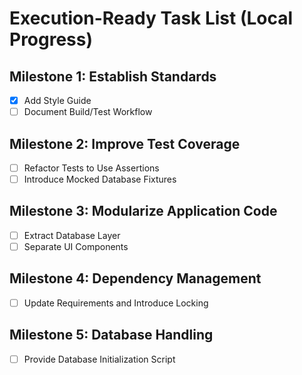 # Execution-Ready Task List (Local Progress)

## Milestone 1: Establish Standards
- [x] Add Style Guide
- [ ] Document Build/Test Workflow

## Milestone 2: Improve Test Coverage
- [ ] Refactor Tests to Use Assertions
- [ ] Introduce Mocked Database Fixtures

## Milestone 3: Modularize Application Code
- [ ] Extract Database Layer
- [ ] Separate UI Components

## Milestone 4: Dependency Management
- [ ] Update Requirements and Introduce Locking

## Milestone 5: Database Handling
- [ ] Provide Database Initialization Script
